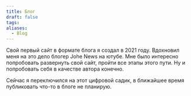 ```yaml
---
title: Блог
draft: false
tags: 
aliases:
  - Blog
---
```

Свой первый сайт в формате блога я создал в 2021 году. Вдохновил меня на это дело блогер Johe News на ютубе. Мне было интересно попробовать развернуть свой сайт, пройти все этапы этого пути. Ну и попробовать себя в качестве автора конечно. 

Сейчас я переключился на этот цифровой садик, в ближайшее время публиковать что-то в блоге не планирую. 